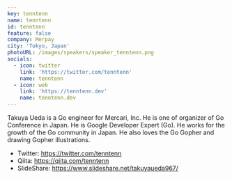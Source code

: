 ```yaml
---
key: tenntenn
name: tenntenn
id: tenntenn
feature: false
company: Merpay
city: 'Tokyo, Japan'
photoURL: /images/speakers/speaker_tenntenn.png
socials:
  - icon: twitter
    link: 'https://twitter.com/tenntenn'
    name: tenntenn
  - icon: web
    link: 'https://tenntenn.dev'
    name: tenntenn.dev
---
```


Takuya Ueda is a Go engineer for Mercari, Inc. He is one of organizer of Go Conference in Japan. He is Google Developer Expert (Go). He works for the growth of the Go community in Japan. He also loves the Go Gopher and drawing Gopher illustrations.

* Twitter: https://twitter.com/tenntenn
* Qiita: https://qiita.com/tenntenn
* SlideShare: https://www.slideshare.net/takuyaueda967/
